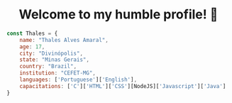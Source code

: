 <h1 align="center">Welcome to my humble profile! 👋</h1>

```javascript
const Thales = {
    name: "Thales Alves Amaral",
    age: 17,
    city: "Divinópolis",
    state: "Minas Gerais",
    country: "Brazil",
    institution: "CEFET-MG",
    languages: ['Portuguese']['English'],
    capacitations: ['C']['HTML']['CSS'][NodeJS]['Javascript']['Java']
}

```

